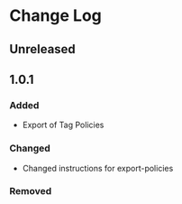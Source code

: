 # Change Log

## Unreleased

## 1.0.1

### Added

* Export of Tag Policies

### Changed

* Changed instructions for export-policies

### Removed



